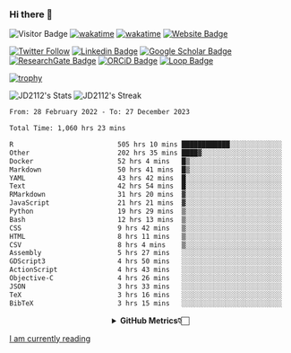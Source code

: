 ### Hi there 👋
![Visitor Badge](https://visitor-badge.laobi.icu/badge?page_id=JD2112.JD2112)
[![wakatime](https://github.com/JD2112/JD2112/actions/workflows/waka-readme.yml/badge.svg)](https://github.com/JD2112/JD2112/actions/workflows/waka-readme.yml)
[![wakatime](https://wakatime.com/badge/user/fe95275f-909a-4147-a45d-624981173898.svg)](https://wakatime.com/@fe95275f-909a-4147-a45d-624981173898)
[![Website Badge](https://img.shields.io/badge/website-informational?style=flat-square)](http://jyotirmoydas.netlify.app)

[![Twitter Follow](https://img.shields.io/twitter/follow/jyotirmoy21?style=social)](https://twitter.com/jyotirmoy21)
[![Linkedin Badge](https://img.shields.io/badge/-jyotirmoy-blue?style=plastic&logo=Linkedin&logoColor=white&link=https://www.linkedin.com/in/dasjyotirmoy/)](https://www.linkedin.com/in/dasjyotirmoy/)
[![Google Scholar Badge](https://img.shields.io/badge/-jyotirmoy-blue?style=plastic&logo=GoogleScholar&logoColor=white&link=https://scholar.google.se/citations?user=IMBYOv8AAAAJ&hl=en)](https://scholar.google.se/citations?user=IMBYOv8AAAAJ&hl=en)
[![ResearchGate Badge](https://img.shields.io/badge/-jyotirmoy-cyan?style=plastic&logo=ResearchGate&logoColor=white&link=https://www.researchgate.net/profile/Jyotirmoy-Das-3)](https://www.researchgate.net/profile/Jyotirmoy-Das-3)
[![ORCiD Badge](https://img.shields.io/badge/-jyotirmoy-green?style=plastic&logo=orcid&logoColor=white&link=https://orcid.org/0000-0002-5649-4658)](https://orcid.org/0000-0002-5649-4658)
[![Loop Badge](https://img.shields.io/badge/-jyotirmoy-orange?style=plastic&logo=Loop&logoColor=white&link=https://loop.frontiersin.org/people/1519976/overview)](https://loop.frontiersin.org/people/1519976/overview)

[![trophy](https://github-profile-trophy.vercel.app/?username=JD2112)](https://github.com/ryo-ma/github-profile-trophy)

<!--
**JD2112/JD2112** is a ✨ _special_ ✨ repository because its `README.md` (this file) appears on your GitHub profile.

Here are some ideas to get you started:

- 🔭 I’m currently working on ...
- 🌱 I’m currently learning ...
- 👯 I’m looking to collaborate on ...
- 🤔 I’m looking for help with ...
- 💬 Ask me about ...
- 📫 How to reach me: ...
- 😄 Pronouns: ...
- ⚡ Fun fact: ...
![JD2112's Top Languages](https://github-readme-stats.vercel.app/api/top-langs/?username=JD2112&theme=vue-dark&show_icons=true&hide_border=true&layout=compact)
-->
![JD2112's Stats](https://github-readme-stats.vercel.app/api?username=JD2112&theme=vue-dark&show_icons=true&hide_border=true&count_private=true)
![JD2112's Streak](https://github-readme-streak-stats.herokuapp.com/?user=JD2112&theme=vue-dark&hide_border=true)





<!--START_SECTION:waka-->

```txt
From: 28 February 2022 - To: 27 December 2023

Total Time: 1,060 hrs 23 mins

R                          505 hrs 10 mins ████████████░░░░░░░░░░░░░   47.64 %
Other                      202 hrs 35 mins ████▓░░░░░░░░░░░░░░░░░░░░   19.11 %
Docker                     52 hrs 4 mins   █▒░░░░░░░░░░░░░░░░░░░░░░░   04.91 %
Markdown                   50 hrs 41 mins  █▒░░░░░░░░░░░░░░░░░░░░░░░   04.78 %
YAML                       43 hrs 42 mins  █░░░░░░░░░░░░░░░░░░░░░░░░   04.12 %
Text                       42 hrs 54 mins  █░░░░░░░░░░░░░░░░░░░░░░░░   04.05 %
RMarkdown                  31 hrs 20 mins  ▓░░░░░░░░░░░░░░░░░░░░░░░░   02.96 %
JavaScript                 21 hrs 21 mins  ▓░░░░░░░░░░░░░░░░░░░░░░░░   02.01 %
Python                     19 hrs 29 mins  ▒░░░░░░░░░░░░░░░░░░░░░░░░   01.84 %
Bash                       12 hrs 13 mins  ▒░░░░░░░░░░░░░░░░░░░░░░░░   01.15 %
CSS                        9 hrs 42 mins   ▒░░░░░░░░░░░░░░░░░░░░░░░░   00.92 %
HTML                       8 hrs 11 mins   ▒░░░░░░░░░░░░░░░░░░░░░░░░   00.77 %
CSV                        8 hrs 4 mins    ▒░░░░░░░░░░░░░░░░░░░░░░░░   00.76 %
Assembly                   5 hrs 27 mins   ░░░░░░░░░░░░░░░░░░░░░░░░░   00.51 %
GDScript3                  4 hrs 50 mins   ░░░░░░░░░░░░░░░░░░░░░░░░░   00.46 %
ActionScript               4 hrs 43 mins   ░░░░░░░░░░░░░░░░░░░░░░░░░   00.45 %
Objective-C                4 hrs 26 mins   ░░░░░░░░░░░░░░░░░░░░░░░░░   00.42 %
JSON                       3 hrs 33 mins   ░░░░░░░░░░░░░░░░░░░░░░░░░   00.34 %
TeX                        3 hrs 16 mins   ░░░░░░░░░░░░░░░░░░░░░░░░░   00.31 %
BibTeX                     3 hrs 15 mins   ░░░░░░░░░░░░░░░░░░░░░░░░░   00.31 %
```

<!--END_SECTION:waka-->

<div align="center">
    <details>
        <summary><b>GitHub Metrics👇🏻</b></summary>
    <br>
        
[Get Details](https://metrics.lecoq.io/insights/JD2112)
    </details>
</div>

<a target="_blank" href="https://www.goodreads.com/user/show/21242415-jyotirmoy-das">I am currently reading</a>


